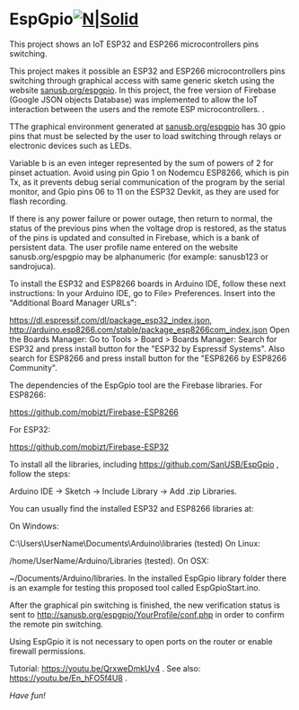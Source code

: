 # EspGpio[![N|Solid](http://sanusb.blogspot.com.br/favicon.ico)](http://sanusb.org/)
This project shows an IoT ESP32 and ESP266 microcontrollers pins switching.

This project makes it possible an ESP32 and ESP266 microcontrollers pins switching through graphical access with same generic sketch 
using the website [sanusb.org/espgpio](http://sanusb.org/espgpio). In this project, the free version of Firebase (Google JSON objects Database) was 
implemented to allow the IoT interaction between the users and the remote ESP microcontrollers.  . 

TThe graphical environment generated at [sanusb.org/espgpio](http://sanusb.org/espgpio) has 30 gpio pins that must be selected by the user to load switching through relays or electronic devices such as LEDs.

Variable b is an even integer represented by the sum of powers of 2 for pinset actuation. Avoid using pin Gpio 1 on Nodemcu ESP8266, which is pin Tx, as it prevents debug serial communication of the program by the serial monitor, and Gpio pins 06 to 11 on the ESP32 Devkit, as they are used for flash recording.
 
If there is any power failure or power outage, then return to normal, the status of the previous pins when the voltage drop is restored, as the status of the pins is updated and consulted in Firebase, which is a bank of persistent data. The user profile name entered on the website  sanusb.org/espgpio may be alphanumeric (for example: sanusb123 or sandrojuca).

To install the ESP32 and ESP8266 boards in Arduino IDE, follow these next instructions: In your Arduino IDE, go to File> Preferences. 
Insert into the "Additional Board Manager URLs":

https://dl.espressif.com/dl/package_esp32_index.json, http://arduino.esp8266.com/stable/package_esp8266com_index.json
Open the Boards Manager: Go to Tools > Board > Boards Manager: Search for ESP32 and press install button for the "ESP32 by Espressif Systems". Also search for ESP8266 and press install button for the "ESP8266 by ESP8266 Community".

The dependencies of the EspGpio tool are the Firebase libraries. For ESP8266:

https://github.com/mobizt/Firebase-ESP8266

For ESP32:

https://github.com/mobizt/Firebase-ESP32

To install all the libraries, including https://github.com/SanUSB/EspGpio , follow the steps:

Arduino IDE -> Sketch -> Include Library -> Add .zip Libraries.

You can usually find the installed ESP32 and ESP8266 libraries at:

On Windows:

   C:\Users\UserName\Documents\Arduino\libraries (tested)
On Linux:

  /home/UserName/Arduino/Libraries (tested).
On OSX:

  ~/Documents/Arduino/libraries.
In the installed EspGpio library folder there is an example for testing this proposed tool called EspGpioStart.ino.


After the graphical pin switching is finished, the new verification status is sent to 
http://sanusb.org/espgpio/YourProfile/conf.php in order to confirm the remote pin switching.
 
Using EspGpio it is not necessary to open ports on the router or enable firewall permissions.

Tutorial: https://youtu.be/QrxweDmkUy4 . See also: https://youtu.be/En_hFO5f4U8 .

*Have fun!*
